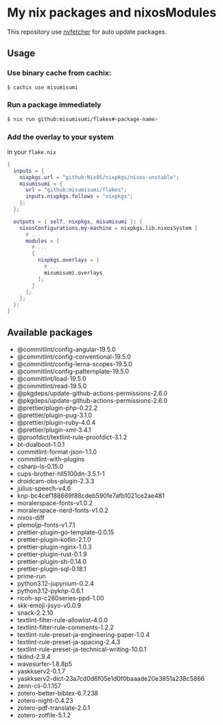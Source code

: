 # My nix packages and nixosModules

This repository use [nvfetcher](https://github.com/berberman/nvfetcher.git) for auto update packages.

## Usage

### Use binary cache from cachix:

```sh
$ cachix use misumisumi
```

### Run a package immediately

```sh
$ nix run github:misumisumi/flakes#<package-name>
```

### Add the overlay to your system

In your `flake.nix`

```nix
{
  inputs = {
    nixpkgs.url = "github:NixOS/nixpkgs/nixos-unstable";
    misumisumi = {
      url = "github:misumisumi/flakes";
      inputs.nixpkgs.follows = "nixpkgs";
    };
  };

  outputs = { self, nixpkgs, misumisumi }: {
    nixosConfigurations.my-machine = nixpkgs.lib.nixosSystem {
      # ...
      modules = [
        # ...
        {
          nixpkgs.overlays = [
            # ...
            misumisumi.overlays
          ];
        }
      ];
    };
  };
}

```

## Available packages

  - @commitlint/config-angular-19.5.0
  - @commitlint/config-conventional-19.5.0
  - @commitlint/config-lerna-scopes-19.5.0
  - @commitlint/config-patternplate-19.5.0
  - @commitlint/load-19.5.0
  - @commitlint/read-19.5.0
  - @pkgdeps/update-github-actions-permissions-2.6.0
  - @pkgdeps/update-github-actions-permissions-2.6.0
  - @prettier/plugin-php-0.22.2
  - @prettier/plugin-pug-3.1.0
  - @prettier/plugin-ruby-4.0.4
  - @prettier/plugin-xml-3.4.1
  - @proofdict/textlint-rule-proofdict-3.1.2
  - bt-dualboot-1.0.1
  - commitlint-format-json-1.1.0
  - commitlint-with-plugins
  - csharp-ls-0.15.0
  - cups-brother-hll5100dn-3.5.1-1
  - droidcam-obs-plugin-2.3.3
  - julius-speech-v4.6
  - knp-bc4cef188669f88cdeb590fe7afb1021ce2ae481
  - moralerspace-fonts-v1.0.2
  - moralerspace-nerd-fonts-v1.0.2
  - nixos-diff
  - plemoljp-fonts-v1.7.1
  - prettier-plugin-go-template-0.0.15
  - prettier-plugin-kotlin-2.1.0
  - prettier-plugin-nginx-1.0.3
  - prettier-plugin-rust-0.1.9
  - prettier-plugin-sh-0.14.0
  - prettier-plugin-sql-0.18.1
  - prime-run
  - python3.12-jupynium-0.2.4
  - python3.12-pyknp-0.6.1
  - ricoh-sp-c260series-ppd-1.00
  - skk-emoji-jisyo-v0.0.9
  - snack-2.2.10
  - textlint-filter-rule-allowlist-4.0.0
  - textlint-filter-rule-comments-1.2.2
  - textlint-rule-preset-ja-engineering-paper-1.0.4
  - textlint-rule-preset-ja-spacing-2.4.3
  - textlint-rule-preset-ja-technical-writing-10.0.1
  - tkdnd-2.9.4
  - wavesurfer-1.8.8p5
  - yaskkserv2-0.1.7
  - yaskkserv2-dict-23a7cd0d6f05e1d0f0baaade20e3851a238c5866
  - zenn-cli-0.1.157
  - zotero-better-bibtex-6.7.238
  - zotero-night-0.4.23
  - zotero-pdf-translate-2.0.1
  - zotero-zotfile-5.1.2

